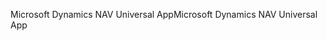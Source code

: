 <span data-ttu-id="0ac44-101">Microsoft Dynamics NAV Universal App</span><span class="sxs-lookup"><span data-stu-id="0ac44-101">Microsoft Dynamics NAV Universal App</span></span>